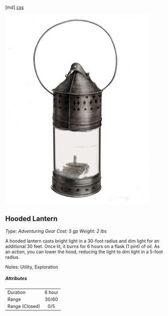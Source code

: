 [md]
[css](-OCVFMyYfsylqoZPiW6l)

![main_banner](https://raw.githubusercontent.com/Tougher-Together-DnD/default-game-assets/refs/heads/main/characters-sheets/light-sources/images/hooded-lantern-portrait.png)

## Hooded Lantern
*Type: Adventuring Gear Cost: 5 gp Weight: 2 lbs*

A hooded lantern casts bright light in a 30-foot radius and dim light for an additional 30 feet. Once lit, it burns for 6 hours on a flask (1 pint) of oil. As an action, you can lower the hood, reducing the light to dim light in a 5-foot radius.

Notes: Utility, Exploration

##### Attributes
| | |
| :--- | :---: |
| Duration | 6 hour |
| Range | 30/60 |
| Range (Closed) | 0/5 |
